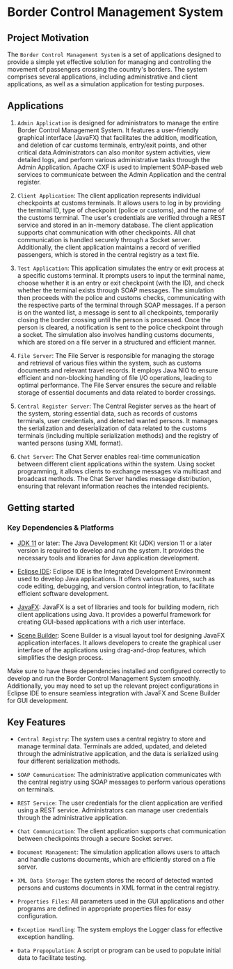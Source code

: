 # Border Control Management System

## Project Motivation

The `Border Control Management System` is a set of applications designed to provide a simple yet effective solution for managing and controlling the movement of passengers crossing the country's borders. The system comprises several applications, including administrative and client applications, as well as a simulation application for testing purposes.

## Applications

1. `Admin Application` is designed for administrators to manage the entire Border Control Management System. It features a user-friendly graphical interface (JavaFX) that facilitates the addition, modification, and deletion of car customs terminals, entry/exit points, and other critical data.Administrators can also monitor system activities, view detailed logs, and perform various administrative tasks through the Admin Application. Apache CXF is used to implement SOAP-based web services to communicate between the Admin Application and the central register.

2. `Client Application`: The client application represents individual checkpoints at customs terminals. It allows users to log in by providing the terminal ID, type of checkpoint (police or customs), and the name of the customs terminal. The user's credentials are verified through a REST service and stored in an in-memory database. The client application supports chat communication with other checkpoints. All chat communication is handled securely through a Socket server. Additionally, the client application maintains a record of verified passengers, which is stored in the central registry as a text file.

3. `Test Application`: This application simulates the entry or exit process at a specific customs terminal. It prompts users to input the terminal name, choose whether it is an entry or exit checkpoint (with the ID), and check whether the terminal exists through SOAP messages. The simulation then proceeds with the police and customs checks, communicating with the respective parts of the terminal through SOAP messages. If a person is on the wanted list, a message is sent to all checkpoints, temporarily closing the border crossing until the person is processed. Once the person is cleared, a notification is sent to the police checkpoint through a socket. The simulation also involves handling customs documents, which are stored on a file server in a structured and efficient manner.

4. `File Server`: The File Server is responsible for managing the storage and retrieval of various files within the system, such as customs documents and relevant travel records. It employs Java NIO to ensure efficient and non-blocking handling of file I/O operations, leading to optimal performance. The File Server ensures the secure and reliable storage of essential documents and data related to border crossings.

5. `Central Register Server`: The Central Register serves as the heart of the system, storing essential data, such as records of customs terminals, user credentials, and detected wanted persons. It manages the serialization and deserialization of data related to the customs terminals (including multiple serialization methods) and the registry of wanted persons (using XML format).

6. `Chat Server`: The Chat Server enables real-time communication between different client applications within the system. Using socket programming, it allows clients to exchange messages via multicast and broadcast methods. The Chat Server handles message distribution, ensuring that relevant information reaches the intended recipients.

## Getting started

### Key Dependencies & Platforms

- [JDK 11](https://www.oracle.com/java/technologies/javase/jdk11-archive-downloads.html) or later: The Java Development Kit (JDK) version 11 or a later version is required to develop and run the system. It provides the necessary tools and libraries for Java application development.

- [Eclipse IDE](https://www.eclipse.org/ide/): Eclipse IDE is the Integrated Development Environment used to develop Java applications. It offers various features, such as code editing, debugging, and version control integration, to facilitate efficient software development.

- [JavaFX](https://openjfx.io/): JavaFX is a set of libraries and tools for building modern, rich client applications using Java. It provides a powerful framework for creating GUI-based applications with a rich user interface.

- [Scene Builder](https://www.oracle.com/java/technologies/javase/javafxscenebuilder-info.html): Scene Builder is a visual layout tool for designing JavaFX application interfaces. It allows developers to create the graphical user interface of the applications using drag-and-drop features, which simplifies the design process.

Make sure to have these dependencies installed and configured correctly to develop and run the Border Control Management System smoothly. Additionally, you may need to set up the relevant project configurations in Eclipse IDE to ensure seamless integration with JavaFX and Scene Builder for GUI development.

## Key Features

- `Central Registry`: The system uses a central registry to store and manage terminal data. Terminals are added, updated, and deleted through the administrative application, and the data is serialized using four different serialization methods.

- `SOAP Communication`: The administrative application communicates with the central registry using SOAP messages to perform various operations on terminals.

- `REST Service`: The user credentials for the client application are verified using a REST service. Administrators can manage user credentials through the administrative application.

- `Chat Communication`: The client application supports chat communication between checkpoints through a secure Socket server.

- `Document Management`: The simulation application allows users to attach and handle customs documents, which are efficiently stored on a file server.

- `XML Data Storage`: The system stores the record of detected wanted persons and customs documents in XML format in the central registry.

- `Properties Files`: All parameters used in the GUI applications and other programs are defined in appropriate properties files for easy configuration.

- `Exception Handling`: The system employs the Logger class for effective exception handling.

- `Data Prepopulation`: A script or program can be used to populate initial data to facilitate testing.
